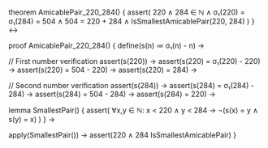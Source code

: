 theorem AmicablePair_220_284() {
  assert(
    220 ∧ 284 ∈ ℕ ∧
    σ₁(220) = σ₁(284) = 504 ∧
    504 = 220 + 284 ∧
    IsSmallestAmicablePair(220, 284)
  )
} ↔

proof AmicablePair_220_284() {
  define(s(n) ≔ σ₁(n) - n) →
  
  // First number verification
  assert(s(220)) →
  assert(s(220) = σ₁(220) - 220) →
  assert(s(220) = 504 - 220) →
  assert(s(220) = 284) →
  
  // Second number verification
  assert(s(284)) →
  assert(s(284) = σ₁(284) - 284) →
  assert(s(284) = 504 - 284) →
  assert(s(284) = 220) →
  
  lemma SmallestPair() {
    assert(
      ∀x,y ∈ ℕ: x < 220 ∧ y < 284 →
      ¬(s(x) = y ∧ s(y) = x)
    )
  } →
  
  apply(SmallestPair()) →
  assert(220 ∧ 284 IsSmallestAmicablePair)
}
